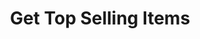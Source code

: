 ---
title: Get Top Selling Items
excerpt: Returns top selling items of the current organization.
api:
  file: customer-v11.json
  operationId: get-top-selling-items
deprecated: false
hidden: false
metadata:
  title: ''
  description: ''
  robots: index
next:
  description: ''
---
